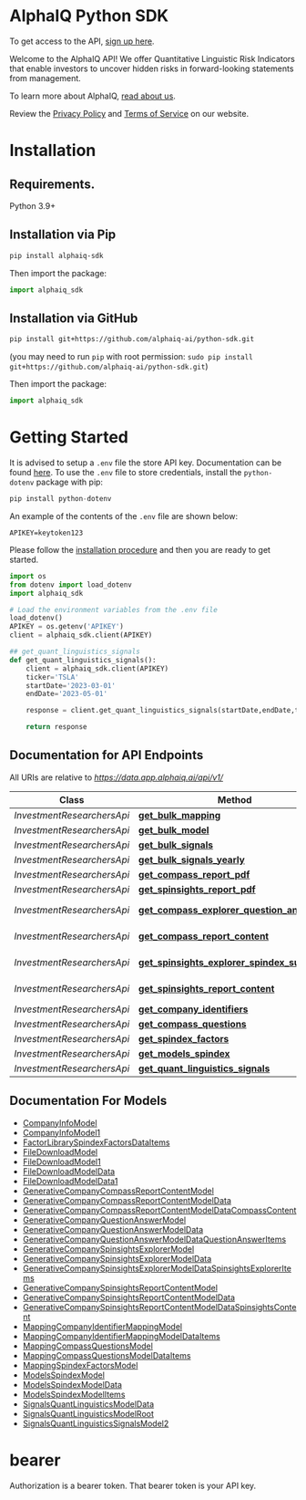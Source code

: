 # AlphaIQ Python SDK
To get access to the API, [sign up here](https://alphaiq.ai).

Welcome to the AlphaIQ API! We offer Quantitative Linguistic Risk Indicators that enable investors to uncover hidden risks in forward-looking statements from management.

To learn more about AlphaIQ, [read about us](https://alphaiq.ai/about-faq).

Review the [Privacy Policy](https://alphaiq.ai/privacy-policy/) and [Terms of Service](https://alphaiq.ai/terms-of-service/) on our website.

# Installation
## Requirements.

Python 3.9+

## Installation via Pip

```sh
pip install alphaiq-sdk
```

Then import the package:

```python
import alphaiq_sdk 
```

## Installation via GitHub

```sh
pip install git+https://github.com/alphaiq-ai/python-sdk.git
```
(you may need to run `pip` with root permission: `sudo pip install git+https://github.com/alphaiq-ai/python-sdk.git`)

Then import the package:
```python
import alphaiq_sdk
```

# Getting Started

It is advised to setup a ```.env``` file the store API key. Documentation can be found [here](https://pypi.org/project/python-dotenv/). To use the ```.env``` file to store credentials, install the ```python-dotenv``` package with pip:

```python
pip install python-dotenv
```

An example of the contents of the ```.env``` file are shown below:

```
APIKEY=keytoken123
```

Please follow the [installation procedure](#installation) and then you are ready to get started.

```python
import os
from dotenv import load_dotenv
import alphaiq_sdk

# Load the environment variables from the .env file
load_dotenv()
APIKEY = os.getenv('APIKEY')
client = alphaiq_sdk.client(APIKEY)

## get_quant_linguistics_signals
def get_quant_linguistics_signals():
    client = alphaiq_sdk.client(APIKEY)
    ticker='TSLA'
    startDate='2023-03-01'
    endDate='2023-05-01'

    response = client.get_quant_linguistics_signals(startDate,endDate,ticker=ticker)

    return response
```

## Documentation for API Endpoints

All URIs are relative to *https://data.app.alphaiq.ai/api/v1/*

Class | Method | HTTP request | Description
------------ | ------------- | ------------- | -------------
*InvestmentResearchersApi* | [**get_bulk_mapping**](docs/InvestmentResearchersApi.md#get_bulk_mapping) | **GET** /bulk/mapping | BulkFileMapping
*InvestmentResearchersApi* | [**get_bulk_model**](docs/InvestmentResearchersApi.md#get_bulk_model) | **GET** /bulk/models | BulkFileModels
*InvestmentResearchersApi* | [**get_bulk_signals**](docs/InvestmentResearchersApi.md#get_bulk_signals) | **GET** /bulk/signals | BulkFileSignals
*InvestmentResearchersApi* | [**get_bulk_signals_yearly**](docs/InvestmentResearchersApi.md#get_bulk_signals_yearly) | **GET** /bulk/signals/yearly | BulkFileSignalsYearly
*InvestmentResearchersApi* | [**get_compass_report_pdf**](docs/InvestmentResearchersApi.md#get_compass_report_pdf) | **GET** /company/compass/reportPDF/{ticker} | CompassReportPDF
*InvestmentResearchersApi* | [**get_spinsights_report_pdf**](docs/InvestmentResearchersApi.md#get_spinsights_report_pdf) | **GET** /company/spinsights/reportPDF/{ticker} | SpinsightsReportPDF
*InvestmentResearchersApi* | [**get_compass_explorer_question_answer**](docs/InvestmentResearchersApi.md#get_compass_explorer_question_answer) | **GET** /generative/company/compass/questionContent/{ticker} | GetCompassExplorerQuestionAnswer
*InvestmentResearchersApi* | [**get_compass_report_content**](docs/InvestmentResearchersApi.md#get_compass_report_content) | **GET** /generative/company/compass/reportContent/{ticker} | GetCompassReportContent
*InvestmentResearchersApi* | [**get_spinsights_explorer_spindex_summary**](docs/InvestmentResearchersApi.md#get_spinsights_explorer_spindex_summary) | **GET** /generative/company/spinsights/explorerContent/{ticker} | GetSpinsightsExplorerSpindexSummary
*InvestmentResearchersApi* | [**get_spinsights_report_content**](docs/InvestmentResearchersApi.md#get_spinsights_report_content) | **GET** /generative/company/spinsights/reportContent/{ticker} | GetSpinsightsReportContent
*InvestmentResearchersApi* | [**get_company_identifiers**](docs/InvestmentResearchersApi.md#get_company_identifiers) | **GET** /mapping/companyIdentifierMapping | MappingCompanyIdentifiers
*InvestmentResearchersApi* | [**get_compass_questions**](docs/InvestmentResearchersApi.md#get_compass_questions) | **GET** /mapping/compassQuestions | MappingCompassQuestions
*InvestmentResearchersApi* | [**get_spindex_factors**](docs/InvestmentResearchersApi.md#get_spindex_factors) | **GET** /mapping/spindexFactors | MappingSpindexFactors
*InvestmentResearchersApi* | [**get_models_spindex**](docs/InvestmentResearchersApi.md#get_models_spindex) | **GET** /models/spindex | ModelsSpindex
*InvestmentResearchersApi* | [**get_quant_linguistics_signals**](docs/InvestmentResearchersApi.md#get_quant_linguistics_signals) | **GET** /signals/quantLinguistics | SignalsQuantLinguistics


## Documentation For Models

 - [CompanyInfoModel](docs/CompanyInfoModel.md)
 - [CompanyInfoModel1](docs/CompanyInfoModel1.md)
 - [FactorLibrarySpindexFactorsDataItems](docs/FactorLibrarySpindexFactorsDataItems.md)
 - [FileDownloadModel](docs/FileDownloadModel.md)
 - [FileDownloadModel1](docs/FileDownloadModel1.md)
 - [FileDownloadModelData](docs/FileDownloadModelData.md)
 - [FileDownloadModelData1](docs/FileDownloadModelData1.md)
 - [GenerativeCompanyCompassReportContentModel](docs/GenerativeCompanyCompassReportContentModel.md)
 - [GenerativeCompanyCompassReportContentModelData](docs/GenerativeCompanyCompassReportContentModelData.md)
 - [GenerativeCompanyCompassReportContentModelDataCompassContent](docs/GenerativeCompanyCompassReportContentModelDataCompassContent.md)
 - [GenerativeCompanyQuestionAnswerModel](docs/GenerativeCompanyQuestionAnswerModel.md)
 - [GenerativeCompanyQuestionAnswerModelData](docs/GenerativeCompanyQuestionAnswerModelData.md)
 - [GenerativeCompanyQuestionAnswerModelDataQuestionAnswerItems](docs/GenerativeCompanyQuestionAnswerModelDataQuestionAnswerItems.md)
 - [GenerativeCompanySpinsightsExplorerModel](docs/GenerativeCompanySpinsightsExplorerModel.md)
 - [GenerativeCompanySpinsightsExplorerModelData](docs/GenerativeCompanySpinsightsExplorerModelData.md)
 - [GenerativeCompanySpinsightsExplorerModelDataSpinsightsExplorerItems](docs/GenerativeCompanySpinsightsExplorerModelDataSpinsightsExplorerItems.md)
 - [GenerativeCompanySpinsightsReportContentModel](docs/GenerativeCompanySpinsightsReportContentModel.md)
 - [GenerativeCompanySpinsightsReportContentModelData](docs/GenerativeCompanySpinsightsReportContentModelData.md)
 - [GenerativeCompanySpinsightsReportContentModelDataSpinsightsContent](docs/GenerativeCompanySpinsightsReportContentModelDataSpinsightsContent.md)
 - [MappingCompanyIdentifierMappingModel](docs/MappingCompanyIdentifierMappingModel.md)
 - [MappingCompanyIdentifierMappingModelDataItems](docs/MappingCompanyIdentifierMappingModelDataItems.md)
 - [MappingCompassQuestionsModel](docs/MappingCompassQuestionsModel.md)
 - [MappingCompassQuestionsModelDataItems](docs/MappingCompassQuestionsModelDataItems.md)
 - [MappingSpindexFactorsModel](docs/MappingSpindexFactorsModel.md)
 - [ModelsSpindexModel](docs/ModelsSpindexModel.md)
 - [ModelsSpindexModelData](docs/ModelsSpindexModelData.md)
 - [ModelsSpindexModelItems](docs/ModelsSpindexModelItems.md)
 - [SignalsQuantLinguisticsModelData](docs/SignalsQuantLinguisticsModelData.md)
 - [SignalsQuantLinguisticsModelRoot](docs/SignalsQuantLinguisticsModelRoot.md)
 - [SignalsQuantLinguisticsSignalsModel2](docs/SignalsQuantLinguisticsSignalsModel2.md)

# bearer

Authorization is a bearer token. That bearer token is your API key.